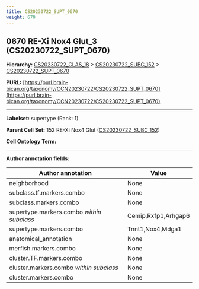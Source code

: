 ```yaml
---
title: CS20230722_SUPT_0670
weight: 670
---
```

## 0670 RE-Xi Nox4 Glut_3 (CS20230722_SUPT_0670)
<b>Hierarchy: </b>
[CS20230722_CLAS_18](../CS20230722_CLAS_18) >
[CS20230722_SUBC_152](../CS20230722_SUBC_152) >
[CS20230722_SUPT_0670](../CS20230722_SUPT_0670)

**PURL:** [https://purl.brain-bican.org/taxonomy/CCN20230722/CS20230722_SUPT_0670](https://purl.brain-bican.org/taxonomy/CCN20230722/CS20230722_SUPT_0670)

---


**Labelset:** supertype (Rank: 1)

**Parent Cell Set:** 152 RE-Xi Nox4 Glut ([CS20230722_SUBC_152](../CS20230722_SUBC_152))



**Cell Ontology Term:** 

[MARKER GENES.]: #


---

[TRANSFERRED ANNOTATIONS.]: #


[AUTHOR ANNOTATION FIELDS.]: #


**Author annotation fields:**

| Author annotation | Value |
|-------------------|-------|
|neighborhood|None|
|subclass.tf.markers.combo|None|
|subclass.markers.combo|None|
|supertype.markers.combo _within subclass_|Cemip,Rxfp1,Arhgap6|
|supertype.markers.combo|Tnnt1,Nox4,Mdga1|
|anatomical_annotation|None|
|merfish.markers.combo|None|
|cluster.TF.markers.combo|None|
|cluster.markers.combo _within subclass_|None|
|cluster.markers.combo|None|
